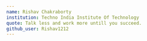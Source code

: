 ```yaml
---
name: Rishav Chakraborty
institution: Techno India Institute Of Technology
quote: Talk less and work more untill you succeed.
github_user: Rishav1212
---
```

